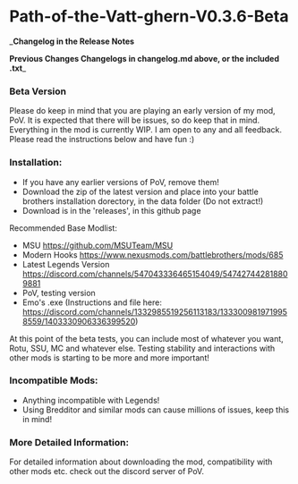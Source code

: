 # Path-of-the-Vatt-ghern-V0.3.6-Beta
_**Changelog in the Release Notes**

**Previous Changes Changelogs in changelog.md above, or the included .txt**_

### Beta Version

Please do keep in mind that you are playing an early version of my mod, PoV. It is expected that there will be issues, so do keep that in mind. Everything in the mod is currently WIP. I am open to any and all feedback. Please read the instructions below and have fun :)

### Installation:

* If you have any earlier versions of PoV, remove them!
* Download the zip of the latest version and place into your battle brothers installation dorectory, in the data folder (Do not extract!) 
* Download is in the 'releases', in this github page

Recommended Base Modlist:
* MSU https://github.com/MSUTeam/MSU
* Modern Hooks https://www.nexusmods.com/battlebrothers/mods/685
* Latest Legends Version https://discord.com/channels/547043336465154049/547427442818809881
* PoV, testing version
* Emo's .exe (Instructions and file here: https://discord.com/channels/1332985519256113183/1333009819719958559/1403330906336399520)

At this point of the beta tests, you can include most of whatever you want, Rotu, SSU, MC and whatever else. Testing stability and interactions with other mods is starting to be more and more important!

### Incompatible Mods:
* Anything incompatible with Legends!
* Using Bredditor and similar mods can cause millions of issues, keep this in mind!

### More Detailed Information:
For detailed information about downloading the mod, compatibility with other mods etc. check out the discord server of PoV.
